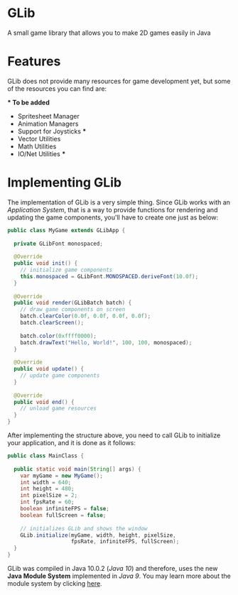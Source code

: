 # GLib

A small game library that allows you to make 2D games easily in Java

# Features

GLib does not provide many resources for game development yet, but
some of the resources you can find are:

**&#42; To be added**

* Spritesheet Manager
* Animation Managers
* Support for Joysticks **&#42;**
* Vector Utilities
* Math Utilities
* IO/Net Utilities **&#42;**

# Implementing GLib

The implementation of GLib is a very simple thing. Since GLib works
with an *Application System*, that is a way to provide functions for 
rendering and updating the game components, you'll have to create
one just as below:

```java
public class MyGame extends GLibApp {
  
  private GLibFont monospaced;
  
  @Override
  public void init() {
    // initialize game components
    this.monospaced = GLibFont.MONOSPACED.deriveFont(10.0f);
  }
  
  @Override
  public void render(GLibBatch batch) {
    // draw game components on screen
    batch.clearColor(0.0f, 0.0f, 0.0f, 0.0f);
    batch.clearScreen();
    
    batch.color(0xffff0000);
    batch.drawText("Hello, World!", 100, 100, monospaced);
  }
  
  @Override
  public void update() {
    // update game components
  }
  
  @Override
  public void end() {
    // unload game resources
  }
}
```

After implementing the structure above, you need to call GLib to
initialize your application, and it is done as it follows:

```java
public class MainClass {
  
  public static void main(String[] args) {
    var myGame = new MyGame();
    int width = 640;
    int height = 480;
    int pixelSize = 2;
    int fpsRate = 60;
    boolean infiniteFPS = false;
    boolean fullScreen = false;
    
    // initializes GLib and shows the window
    GLib.initialize(myGame, width, height, pixelSize,
                    fpsRate, infiniteFPS, fullScreen);
  }
}
```

GLib was compiled in Java 10.0.2 (*Java 10*) and therefore, uses
the new **Java Module System** implemented in *Java 9*. You may learn
more about the module system by clicking [here](https://www.oracle.com/corporate/features/understanding-java-9-modules.html).
